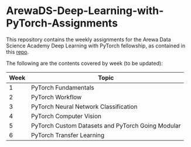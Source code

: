 # ArewaDS-Deep-Learning-with-PyTorch-Assignments

This repository contains the weekly assignments for the Arewa Data Science Academy Deep Learning with PyTorch fellowship, as contained in this [repo](https://github.com/arewadataScience/ArewaDS-Deep-Learning).

The following are the contents covered by week (to be updated):

|Week|Topic|
|---|----|
|1|PyTorch Fundamentals|
|2|PyTorch Workflow|
|3|PyTorch Neural Network Classification|
|4|PyTorch Computer Vision|
|5|PyTorch Custom Datasets and PyTorch Going Modular|
|6|PyTorch Transfer Learning|
